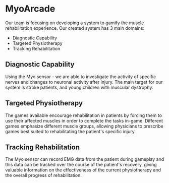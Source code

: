 # MyoArcade
Our team is focusing on developing a system to gamify the muscle rehabilitation experience. Our created system has 3 main domains:
- Diagnostic Capability
- Targeted Physiotherapy
- Tracking Rehabilitation

## Diagnostic Capability
Using the Myo sensor - we are able to investigate the activity of specific nerves and changes to neuronal activity after injury. The main target for our system is stroke patients, and young children with muscular dystrophy.

## Targeted Physiotherapy
The games available encourage rehabilitation in patients by forcing them to use their affected muscles in order to complete the tasks in-game. Different games emphasize different muscle groups, allowing physicians to prescribe games best suited to rehabilitating the patient's specific injury.

## Tracking Rehabilitation
The Myo sensor can record EMG data from the patient during gameplay and this data can be tracked over the course of the patient's recovery, giving valuable information on the effectiveness of the current physiotherapy and the overall progress of rehabilitation.